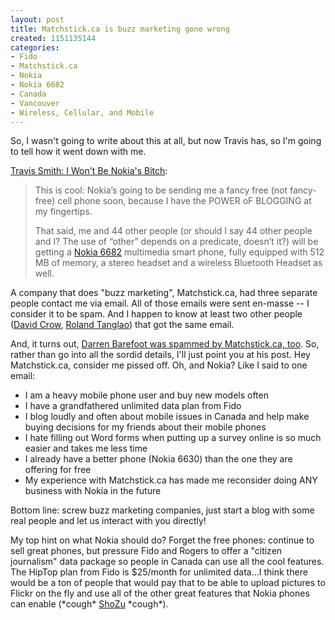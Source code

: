 ```yaml
--- 
layout: post
title: Matchstick.ca is buzz marketing gone wrong
created: 1151135144
categories: 
- Fido
- Matchstick.ca
- Nokia
- Nokia 6682
- Canada
- Vancouver
- Wireless, Cellular, and Mobile
---
```

<p>So, I wasn&#39;t going to write about this at all, but now Travis has, so I&#39;m going to tell how it went down with me.</p>  <a href="http://www.hopstudios.com/nep/unvarnished/item/i_wont_be_nokias_bitch/">Travis Smith: I Won&#39;t Be Nokia&#39;s Bitch</a>: <br /> <blockquote><p>This is cool: Nokia’s going to be sending me a fancy free (not fancy-free) cell phone soon, because I have the POWER oF BLOGGING at my fingertips.</p><p> That said, me and 44 other people (or should I say 44 other people and I? The use of “other” depends on a predicate, doesn’t it?) will be getting a <a href="/www.nokia.ca/english/products/6682/6682.asp">Nokia 6682</a> multimedia smart phone, fully equipped with 512 MB of memory, a stereo headset and a wireless Bluetooth Headset as well. </p></blockquote>   <p>A company that does &quot;buzz marketing&quot;, Matchstick.ca, had three separate people contact me via email. All of those emails were sent en-masse -- I consider it to be spam. And I happen to know at least two other people (<a href="http://davidcrow.ca">David Crow</a>, <a href="http://www.rolandtanglao.com">Roland Tanglao</a>) that got the same email.</p>  <p>And, it turns out, <a href="http://www.darrenbarefoot.com/archives/2006/06/matchstick-crosses-the-line-into-spamming.html">Darren Barefoot was spammed by Matchstick.ca, too</a>. So, rather than go into all the sordid details, I&#39;ll just point you at his post. Hey Matchstick.ca, consider me pissed off. Oh, and Nokia? Like I said to one email: </p><ul> <li>I am a heavy mobile phone user and buy new models often</li> <li>I have a grandfathered unlimited data plan from Fido</li><li>I blog loudly and often about mobile issues in Canada and help make buying decisions for my friends about their mobile phones</li> <li>I hate filling out Word forms when putting up a survey online is so much easier and takes me less time</li> <li>I already have a better phone (Nokia 6630) than the one they are offering for free</li> <li>My experience with Matchstick.ca has made me reconsider doing ANY business with Nokia in the future</li> </ul>  <p>Bottom line: screw buzz marketing companies, just start a blog with some real people and let us interact with you directly!  </p><p>My top hint on what Nokia should do? Forget the free phones: continue to sell great phones, but pressure Fido and Rogers to offer a &quot;citizen journalism&quot; data package so people in Canada can use all the cool features. The HipTop plan from Fido is $25/month for unlimited data...I think there would be a ton of people that would pay that to be able to upload pictures to Flickr on the fly and use all of the other great features that Nokia phones can enable (*cough* <a href="http://www.shozu.com">ShoZu</a> *cough*).</p>

